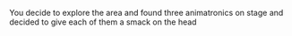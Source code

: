 You decide to explore the area and found three animatronics on stage and decided to give each of them a smack on the head
